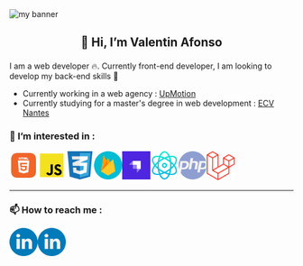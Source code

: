 <img src="https://user-images.githubusercontent.com/74588309/194080800-4ca79ddc-12a3-489a-b32d-430f172189c5.png" alt="my banner" >

## <p align="center">👋 Hi, I’m Valentin Afonso</p>

I am a web developer :fire:. Currently front-end developer, I am looking to develop my back-end skills :rocket:  

* Currently working in a web agency : [UpMotion](https://www.up-motion.fr/)  
* Currently studying for a master's degree in web development : [ECV Nantes](https://www.ecv.fr/)

### :dart: I’m interested in :

<img align="left" src="https://raw.githubusercontent.com/valentin-afonso/valentin-afonso/main/img/html.png" alt="html5" width="50px" />
<img align="left" src="https://raw.githubusercontent.com/valentin-afonso/valentin-afonso/main/img/js.png" alt="javascript" width="50px" />
<img align="left" src="https://raw.githubusercontent.com/valentin-afonso/valentin-afonso/main/img/css3.png" alt="css3" width="50px" />
<img align="left" src="https://raw.githubusercontent.com/valentin-afonso/valentin-afonso/main/img/firebase.png" alt="firebase" width="50px" /> 
<img align="left" src="https://raw.githubusercontent.com/valentin-afonso/valentin-afonso/main/img/strapi.jpg" alt="strapi" width="50px" /> 
<img align="left" src="https://raw.githubusercontent.com/valentin-afonso/valentin-afonso/main/img/react.png" alt="react js" width="50px" /> 
<img align="left" src="https://raw.githubusercontent.com/valentin-afonso/valentin-afonso/main/img/php.png" alt="php" width="50px" /> 
<img  src="https://raw.githubusercontent.com/valentin-afonso/valentin-afonso/main/img/laravel.png" alt="laravel" width="50px" />

-----------------

### 📫 How to reach me :
<a href="https://www.linkedin.com/in/valentin-afonso-793130199/" target="_blank">
<img align="left" src="https://raw.githubusercontent.com/valentin-afonso/valentin-afonso/main/img/linkedin.png" alt="Valentin Afonso | LinkedIn" width="50px" />
</a>
<a href="mailto:valentinafonso22@gmail.com" target="_blank">
<img align="left" src="https://raw.githubusercontent.com/valentin-afonso/valentin-afonso/main/img/linkedin.png" alt="Valentin Afonso | LinkedIn" width="50px" />
</a>
